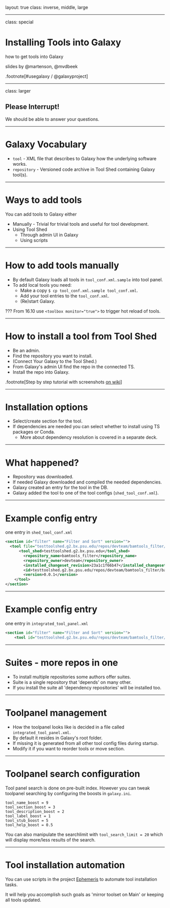 layout: true
class: inverse, middle, large

---
class: special
# Installing Tools into Galaxy
how to get tools into Galaxy

slides by @martenson, @mvdbeek

.footnote[\#usegalaxy / @galaxyproject]

---
class: larger

## Please Interrupt!

We should be able to answer your questions.

---
# Galaxy Vocabulary

* `tool` - XML file that describes to Galaxy how the underlying software works.
* `repository` - Versioned code archive in Tool Shed containing Galaxy tool(s).

---
# Ways to add tools

You can add tools to Galaxy either
* Manually - Trivial for trivial tools and useful for tool development.
* Using Tool Shed
  * Through admin UI in Galaxy
  * Using scripts

---
# How to add tools manually

- By default Galaxy loads all tools in `tool_conf.xml.sample` into tool panel.
- To add local tools you need:
  - Make a copy `$ cp tool_conf.xml.sample tool_conf.xml`.
  - Add your tool entries to the `tool_conf.xml`.
  - (Re)start Galaxy.

???
From 16.10 use `<toolbox monitor="true">` to trigger hot reload of tools.

---
# How to install a tool from Tool Shed

* Be an admin.
* Find the repository you want to install.
* (Connect Your Galaxy to the Tool Shed.)
* From Galaxy's admin UI find the repo in the connected TS.
* Install the repo into Galaxy.

.footnote[Step by step tutorial with screenshots [on wiki](https://galaxyproject.org/admin/tools/add-tool-from-toolshed-tutorial/)]

---
# Installation options

* Select/create section for the tool.
* If dependencies are needed you can select whether to install using TS packages or Conda.
  * More about dependency resolution is covered in a separate deck.

---
# What happened?

* Repository was downloaded.
* If needed Galaxy downloaded and compiled the needed dependencies.
* Galaxy created an entry for the tool in the DB.
* Galaxy added the tool to one of the tool configs (`shed_tool_conf.xml`).

---
# Example config entry
 one entry in `shed_tool_conf.xml`

```xml
<section id="filter" name="Filter and Sort" version="">
  <tool file="testtoolshed.g2.bx.psu.edu/repos/devteam/bamtools_filter/23a1c1f66b47/bamtools_filter/bamtools-filter.xml" guid="testtoolshed.g2.bx.psu.edu/repos/devteam/bamtools_filter/bamFilter/0.0.1">
      <tool_shed>testtoolshed.g2.bx.psu.edu</tool_shed>
        <repository_name>bamtools_filter</repository_name>
        <repository_owner>devteam</repository_owner>
        <installed_changeset_revision>23a1c1f66b47</installed_changeset_revision>
        <id>testtoolshed.g2.bx.psu.edu/repos/devteam/bamtools_filter/bamFilter/0.0.1</id>
        <version>0.0.1</version>
    </tool>
</section>
```

---
# Example config entry

one entry in `integrated_tool_panel.xml`
```xml
<section id="filter" name="Filter and Sort" version="">
    <tool id="testtoolshed.g2.bx.psu.edu/repos/devteam/bamtools_filter/bamFilter/0.0.1" />
```

---
# Suites - more repos in one

* To install multiple repositories some authors offer suites.
* Suite is a single repository that 'depends' on many other.
* If you install the suite all 'dependency repositories' will be installed too.

---
# Toolpanel management

* How the toolpanel looks like is decided in a file called `integrated_tool_panel.xml`.
* By default it resides in Galaxy's root folder.
* If missing it is generated from all other tool config files during startup.
* Modify it if you want to reorder tools or move section.

---
# Toolpanel search configuration

Tool panel search is done on pre-built index. However you can tweak toolpanel
searching by configuring the boosts in `galaxy.ini`.

```
tool_name_boost = 9
tool_section_boost = 3
tool_description_boost = 2
tool_label_boost = 1
tool_stub_boost = 5
tool_help_boost = 0.5
```

You can also manipulate the searchlimit with `tool_search_limit = 20` which will
display more/less results of the search.

---
# Tool installation automation

You can use scripts in the project [Ephemeris](https://github.com/galaxyproject/ephemeris)
to automate tool installation tasks.

It will help you accomplish such goals as 'mirror toolset on Main' or keeping all tools updated.
